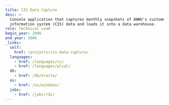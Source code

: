 ```yaml
---
title: CIS Data Capture
desc: >-
  Console application that captures monthly snapshots of AWWU's customer
  information system (CIS) data and loads it into a data warehouse.
role: Technical Lead
begin_year: 2006
end_year: 2006
_links:
  self:
    href: /projects/cis-data-capture/
  languages:
    - href: /languages/cs/
    - href: /languages/plsql/
  db:
    - href: /db/oracle/
  os:
    - href: /os/windows/
  jobs:
    - href: /jobs/rdi/
---
```

